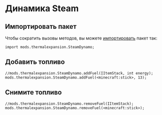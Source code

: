 # Динамика Steam

## Импортировать пакет

Чтобы сократить вызовы методов, вы можете [импортировать](/AdvancedFunctions/Import/) пакет так:

```zenscript
import mods.thermalexpansion.SteamDynamo;
```

## Добавить топливо

```zenscript
//mods.thermalexpansion.SteamDynamo.addFuel(IItemStack, int energy);
mods.thermalexpansion.SteamDynamo.addFuel(<minecraft:stick>, 13);
```

## Снимите топливо

```zenscript
//mods.thermalexpansion.SteamDynamo.removeFuel(IItemStack);
mods.thermalexpansion.SteamDynamo.removeFuel(<minecraft:stick>);
```